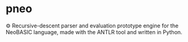 # pneo
⚙️ Recursive-descent parser and evaluation prototype engine for the NeoBASIC language, made with the ANTLR tool and written in Python.
